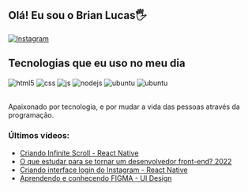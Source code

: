 ##  Olá! Eu sou o Brian Lucas🖐


[![ Instagram ](https://img.shields.io/badge/Instagram-E4405F?style=for-the-badge&logo=instagram&logoColor=white)](https://instagram.com/brian8507m)


##  Tecnologias que eu uso no meu dia

<div style="display: inline_block">
  <img align="center" alt="html5" src="https://img.shields.io/badge/HTML5-E34F26?style=for-the-badge&logo=html5&logoColor=white" />
  <img align="center" alt="css" src="https://img.shields.io/badge/CSS3-1572B6?style=for-the-badge&logo=css3&logoColor=white" />
  <img align="center" alt="js" src="https://img.shields.io/badge/JavaScript-F7DF1E?style=for-the-badge&logo=javascript&logoColor=black" />
  <img align="center" alt="nodejs" src="https://img.shields.io/badge/Node.js-43853D?style=for-the-badge&logo=node.js&logoColor=white" />
  <img align="center" alt="ubuntu" src="https://img.shields.io/badge/Ubuntu-E95420?style=for-the-badge&logo=ubuntu&logoColor=white" />
  <img align="center" alt="ubuntu" src="https://img.shields.io/badge/Python-14354C?style=for-the-badge&logo=python&logoColor=white" />
</div><br/>

Apaixonado por tecnologia, e por mudar a vida das pessoas através da programação.

###  Últimos vídeos:
- [ Criando Infinite Scroll - React Native ](https://youtu.be/TjkFGrjkXfc)<br/>
- [ O que estudar para se tornar um desenvolvedor front-end? 2022 ](https://youtu.be/Ab-kGzlCCWI)<br/>
- [ Criando interface login do Instagram - React Native ](https://youtu.be/pSV9Wh_p2Cg)<br/>
- [ Aprendendo e conhecendo FIGMA - UI Design ](https://youtu.be/KRCfX25yFf4)<br/>
